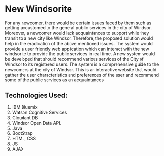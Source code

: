 New Windsorite
==============

For any newcomer, there would be certain issues faced by them such as  getting accustomed to the general public services in the city of Windsor. Moreover,  a  newcomer would lack acquaintances to support while they transit to a new city like Windsor. Therefore, the proposed solution would help in the eradication of the above mentioned issues.
The system  would provide a user friendly web application which can interact with the new windsorite to provide the public services in real time. A new system would be developed that should recommend various services of the City of Windsor to its registered users. The system is a comprehensive guide to the newcomers at the city of Windsor. This is an interactive website that would gather the user characteristics and preferences of the user and recommend some of the public services as an acquaintances

## Technologies Used:

1. IBM Bluemix
2. Watson Cognitive Services
3. Cloudant DB
4. Windsor Open Data API.
5. Java
6. BootStrap
7. HTML, CSS
8. JS
9. AJAX
